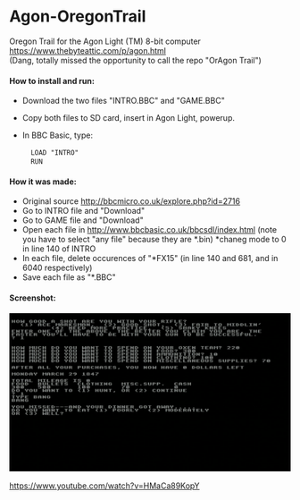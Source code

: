 
# Agon-OregonTrail
Oregon Trail for the Agon Light (TM) 8-bit computer https://www.thebyteattic.com/p/agon.html  
(Dang, totally missed the opportunity to call the repo "OrAgon Trail")

#### How to install and run:  
* Download the two files "INTRO.BBC" and "GAME.BBC" 
* Copy both files to SD card, insert in Agon Light, powerup.  
* In BBC Basic, type:

        LOAD "INTRO"
        RUN



#### How it was made:  
* Original source http://bbcmicro.co.uk/explore.php?id=2716
* Go to INTRO file and "Download"
* Go to GAME file and "Download"
* Open each file in http://www.bbcbasic.co.uk/bbcsdl/index.html (note you have to select "any file" because they are *.bin)
*chaneg mode to 0 in line 140 of INTRO
* In each file, delete  occurences of "*FX15" (in line 140 and 681, and in 6040 respectively)
* Save each file as "*.BBC"

#### Screenshot:
 ![screenshot](Screenshot.png)

https://www.youtube.com/watch?v=HMaCa89KopY


